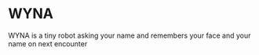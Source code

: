 # WYNA
WYNA is a tiny robot asking your name and remembers your face and your name on next encounter
